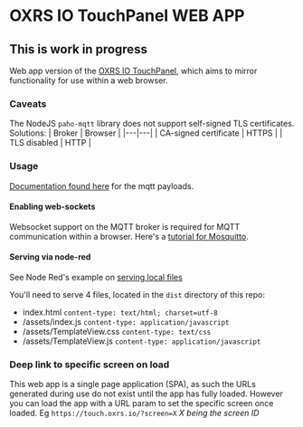 # OXRS IO TouchPanel WEB APP

## This is work in progress
Web app version of the [OXRS IO TouchPanel](https://oxrs.io/docs/firmware/touch-panel-esp32.html), which aims to mirror functionality for use within a web browser.

### Caveats
The NodeJS `paho-mqtt` library does not support self-signed TLS certificates. Solutions:
| Broker | Browser |
|---|---|
| CA-signed certificate | HTTPS |
| TLS disabled | HTTP |

### Usage
[Documentation found here](https://oxrs.io/docs/firmware/touch-panel-esp32.html) for the mqtt payloads.

#### Enabling web-sockets
Websocket support on the MQTT broker is required for MQTT communication within a browser. Here's a [tutorial for Mosquitto](http://www.steves-internet-guide.com/mqtt-websockets/).

#### Serving via node-red
See Node Red's example on [serving local files](https://cookbook.nodered.org/http/serve-a-local-file)

You'll need to serve 4 files, located in the `dist` directory of this repo:

- index.html `content-type: text/html; charset=utf-8`
- /assets/index.js `content-type: application/javascript`
- /assets/TemplateView.css `content-type: text/css`
- /assets/TemplateView.js `content-type: application/javascript`

### Deep link to specific screen on load

This web app is a single page application (SPA), as such the URLs generated during use do not exist until the app has fully loaded. However you can load the app with a URL param to set the specific screen once loaded.
Eg `https://touch.oxrs.io/?screen=X` _X being the screen ID_

